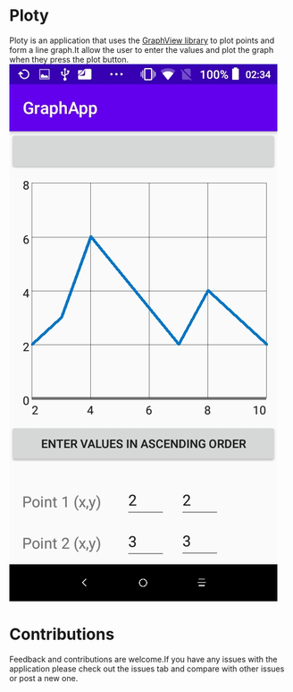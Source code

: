 # Ploty
Ploty is an application that uses the [GraphView library](https://github.com/jjoe64/GraphView) to plot points and form a line graph.It allow the user to enter the values and plot the graph when they press the plot button.
![GitHub Logo](Screenshot_20200417-023436.jpeg)

# Contributions
Feedback and contributions are welcome.If you have any issues with the application please check out the issues tab and compare with other issues or post a new one.
